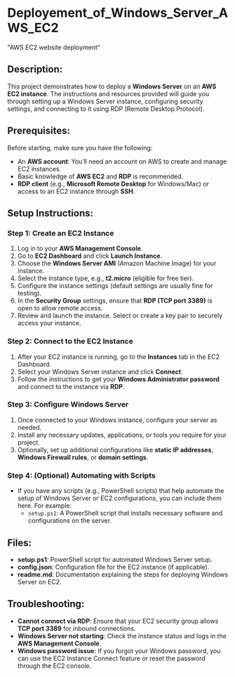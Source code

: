 # Deployement_of_Windows_Server_AWS_EC2
"AWS EC2 website deployment"

## Description:
This project demonstrates how to deploy a **Windows Server** on an **AWS EC2 instance**. The instructions and resources provided will guide you through setting up a Windows Server instance, configuring security settings, and connecting to it using RDP (Remote Desktop Protocol).

## Prerequisites:
Before starting, make sure you have the following:
- An **AWS account**: You’ll need an account on AWS to create and manage EC2 instances.
- Basic knowledge of **AWS EC2** and **RDP** is recommended.
- **RDP client** (e.g., **Microsoft Remote Desktop** for Windows/Mac) or access to an EC2 instance through **SSH**.

## Setup Instructions:

### Step 1: **Create an EC2 Instance**
1. Log in to your **AWS Management Console**.
2. Go to **EC2 Dashboard** and click **Launch Instance**.
3. Choose the **Windows Server AMI** (Amazon Machine Image) for your instance.
4. Select the instance type, e.g., **t2.micro** (eligible for free tier).
5. Configure the instance settings (default settings are usually fine for testing).
6. In the **Security Group** settings, ensure that **RDP (TCP port 3389)** is open to allow remote access.
7. Review and launch the instance. Select or create a key pair to securely access your instance.

### Step 2: **Connect to the EC2 Instance**
1. After your EC2 instance is running, go to the **Instances** tab in the EC2 Dashboard.
2. Select your Windows Server instance and click **Connect**.
3. Follow the instructions to get your **Windows Administrator password** and connect to the instance via **RDP**.

### Step 3: **Configure Windows Server**
1. Once connected to your Windows instance, configure your server as needed.
2. Install any necessary updates, applications, or tools you require for your project.
3. Optionally, set up additional configurations like **static IP addresses**, **Windows Firewall rules**, or **domain settings**.

### Step 4: **(Optional) Automating with Scripts**
- If you have any scripts (e.g., PowerShell scripts) that help automate the setup of Windows Server or EC2 configurations, you can include them here. For example:
  - `setup.ps1`: A PowerShell script that installs necessary software and configurations on the server.

## Files:
- **setup.ps1**: PowerShell script for automated Windows Server setup.
- **config.json**: Configuration file for the EC2 instance (if applicable).
- **readme.md**: Documentation explaining the steps for deploying Windows Server on EC2.

## Troubleshooting:
- **Cannot connect via RDP**: Ensure that your EC2 security group allows **TCP port 3389** for inbound connections.
- **Windows Server not starting**: Check the instance status and logs in the **AWS Management Console**.
- **Windows password issue**: If you forgot your Windows password, you can use the EC2 Instance Connect feature or reset the password through the EC2 console.






